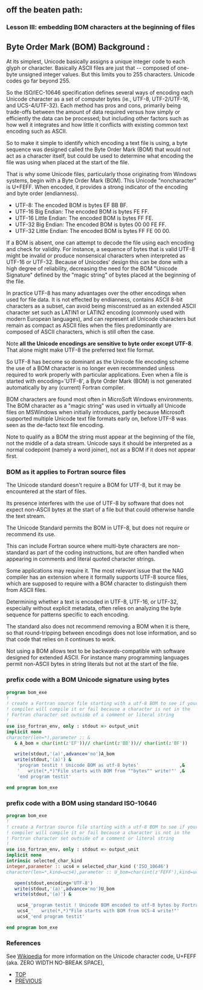## off the beaten path:
### Lesson III: embedding BOM characters at the beginning of files

## Byte Order Mark (BOM) Background :

At its simplest, Unicode basically assigns a unique integer code to
each glyph or character. Basically ASCII files are just that -- composed
of one-byte unsigned integer values. But this limits you to 255 characters.
Unicode codes go far beyond 255.

So the ISO/IEC-10646 specification defines several ways of encoding
each Unicode character as a set of computer bytes (ie., UTF-8, UTF-2/UTF-16, and
UCS-4/UTF-32).  Each method has pros and cons, primarily being trade-offs
between the amount of data required versus how simply or efficiently the
data can be processed; but including other factors such as how well it
integrates and how little it conflicts with existing common text encoding
such as ASCII.

So to make it simple to identify which encoding a text file is using,  a 
byte sequence was designed called the Byte Order Mark (BOM) that would
not act as a character itself, but could be used to determine what 
encoding the file was using when placed at the start of the file.

That is why some Unicode files, particularly those originating from Windows
systems, begin with a Byte Order Mark (BOM). This Unicode "noncharacter"
is U+FEFF. When encoded, it provides a strong indicator of the encoding
and byte order (endianness).

   + UTF-8: The encoded BOM is bytes EF BB BF.
   + UTF-16 Big Endian: The encoded BOM is bytes FE FF.
   + UTF-16 Little Endian: The encoded BOM is bytes FF FE.
   + UTF-32 Big Endian: The encoded BOM is bytes 00 00 FE FF.
   + UTF-32 Little Endian: The encoded BOM is bytes FF FE 00 00.

If a BOM is absent, one can attempt to decode the file using each encoding
and check for validity. For instance, a sequence of bytes that is valid
UTF-8 might be invalid or produce nonsensical characters when interpreted
as UTF-16 or UTF-32. Because of Unicodes' design this can be done with a
high degree of reliability, decreasing the need for the BOM "Unicode Signature"
defined by the "magic string" of bytes placed at the beginning of the file.

In practice UTF-8 has many advantages over the other encodings when
used for file data. It is not effected by endianness, contains
ASCII 8-bit characters as a subset, can avoid being misconstrued as
an extended ASCII character set such as LATIN1 or LATIN2 encoding
(commonly used with modern European languages), and can represent all
Unicode characters but remain as compact as ASCII files when the files
predominantly are composed of ASCII characters, which is still often
the case.

Note __all the Unicode encodings are sensitive to byte order 
except UTF-8__. That alone might make UTF-8 the preferred text file format.

So UTF-8 has become so dominant as the Unicode file encoding scheme the
use of a BOM character is no longer even recommended unless required
to work properly with particular applications. Even
when a file is started with encoding='UTF-8', a Byte Order Mark (BOM)
is not generated automatically by any (current) Fortran compiler.

BOM characters are found most often in MicroSoft Windows environments.
The BOM character as a "magic string" was used in virtually all Unicode
files on MSWindows when initially introduces, partly because Microsoft
supported multiple Unicode text file formats early on, before UTF-8 was
seen as the de-facto text file encoding.

Note to qualify as a BOM the string must appear at the beginning of
the file, not the middle of a data stream. Unicode says it should be
interpreted as a normal codepoint (namely a word joiner), not as a BOM
if it does not appear first.

### BOM as it applies to Fortran source files

The Unicode standard doesn't require a BOM for UTF-8, but it may be
encountered at the start of files. 

Its presence interferes with the use of UTF-8
by software that does not expect non-ASCII bytes at the start of a
file but that could otherwise handle the text stream.

The Unicode Standard permits the BOM in UTF-8, but does not
require or recommend its use.

This can include Fortran source where multi-byte characters are non-standard
as part of the coding instructions, but are often handled when appearing in
comments and literal quoted character strings.

Some applications may require it. The most relevant issue that the NAG
compiler has an extension where it formally supports UTF-8 source files,
which are supposed to require with a BOM character to distinguish them
from ASCII files.

Determining whether a text is encoded in UTF-8, UTF-16, or UTF-32,
especially without explicit metadata, often relies on analyzing the byte
sequence for patterns specific to each encoding.

The standard also does
not recommend removing a BOM when it is there, so that round-tripping
between encodings does not lose information, and so that code that
relies on it continues to work. 

Not using a BOM allows text to be backwards-compatible with software
designed for extended ASCII. For instance many programming
languages permit non-ASCII bytes in string literals but not
at the start of the file.

### prefix code with a BOM Unicode signature using bytes
```fortran
program bom_exe
!
! create a Fortran source file starting with a utf-8 BOM to see if your
! compiler will compile it or fail because a character is not in the
! Fortran character set outside of a comment or literal string
!
use iso_fortran_env, only : stdout => output_unit
implicit none
character(len=*),parameter :: &
   & A_bom = char(int(z'EF'))// char(int(z'BB'))// char(int(z'BF'))

   write(stdout,'(a)',advance='no')A_bom
   write(stdout,'(a)') &
    'program testit ! Unicode BOM as utf-8 bytes'               ,&
    '   write(*,*)"File starts with BOM from ""bytes"" write!"' ,&
    'end program testit'

end program bom_exe
```
### prefix code with a BOM using standard ISO-10646
```fortran
program bom_exe
!
! create a Fortran source file starting with a utf-8 BOM to see if your
! compiler will compile it or fail because a character is not in the
! Fortran character set outside of a comment or literal string
!
use iso_fortran_env, only : stdout => output_unit
implicit none
intrinsic selected_char_kind
integer,parameter :: ucs4 = selected_char_kind ('ISO_10646')
character(len=*,kind=ucs4),parameter :: U_bom=char(int(z'FEFF'),kind=ucs4)

   open(stdout,encoding='UTF-8')
   write(stdout,'(a)',advance='no')U_bom
   write(stdout,'(a)') &

    ucs4_'program testit ! Unicode BOM encoded to utf-8 bytes by Fortran' ,&
    ucs4_'   write(*,*)"File starts with BOM from UCS-4 write!"'          ,&
    ucs4_'end program testit'

end program bom_exe
```
### References

See [Wikipedia](https://en.wikipedia.org/wiki/Byte_order_mark) for
more information on the Unicode character code, U+FEFF 
(aka. ZERO WIDTH NO-BREAK SPACE), 

+ [TOP](https://github.com/lockstockandbarrel/earth/blob/main/docs/lesson0.md)
+ [PREVIOUS](https://github.com/lockstockandbarrel/earth/blob/main/docs/backslash_ext.md)
